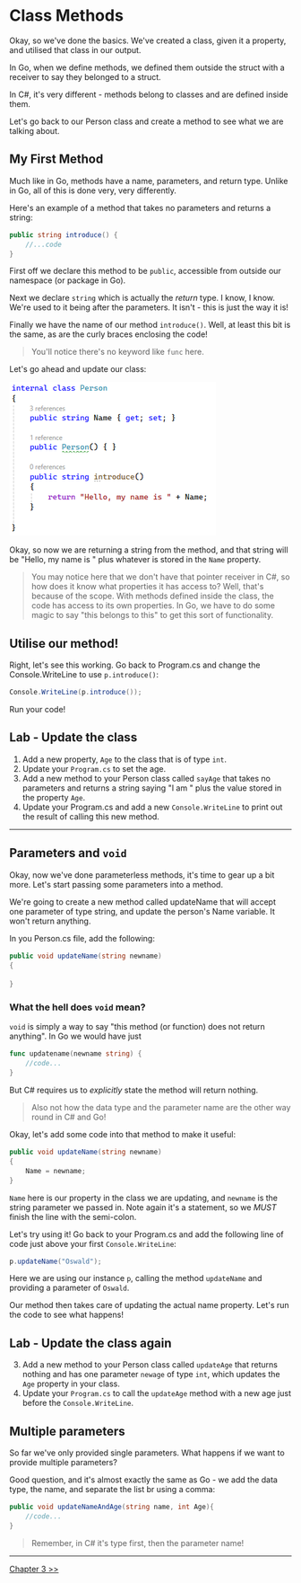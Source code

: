 # Class Methods

Okay, so we've done the basics. We've created a class, given it a property, and utilised that class in our output.

In Go, when we define methods, we defined them outside the struct with a receiver to say they belonged to a struct.


In C#, it's very different - methods belong to classes and are defined inside them.

Let's go back to our Person class and create a method to see what we are talking about.

## My First Method

Much like in Go, methods have a name, parameters, and return type. Unlike in Go, all of this is done very, very differently.

Here's an example of a method that takes no parameters and returns a string:

```c#
public string introduce() {
    //...code
}
```

First off we declare this method to be `public`, accessible from outside our namespace (or package in Go).

Next we declare `string` which is actually the *return* type. I know, I know. We're used to it being after the parameters. It isn't - this is just the way it is!

Finally we have the name of our method `introduce()`. Well, at least this bit is the same, as are the curly braces enclosing the code!

> You'll notice there's no keyword like `func` here. 

Let's go ahead and update our class:

![Alt text](images/firstmethod.PNG)

Okay, so now we are returning a string from the method, and that string will be "Hello, my name is " plus whatever is stored in the `Name` property.

> You may notice here that we don't have that pointer receiver in C#, so how does it know what properties it has access to? Well, that's because of the scope. With methods defined inside the class, the code has access to its own properties. In Go, we have to do some magic to say "this belongs to this" to get this sort of functionality. 

## Utilise our method!

Right, let's see this working. Go back to Program.cs and change the Console.WriteLine to use `p.introduce()`:

```c#
Console.WriteLine(p.introduce());
```

Run your code!

## Lab - Update the class

1. Add a new property, `Age` to the class that is of type `int`.
2. Update your `Program.cs` to set the age.
3. Add a new method to your Person class called `sayAge` that takes no parameters and returns a string saying "I am " plus the value stored in the property `Age`.
4. Update your Program.cs and add a new `Console.WriteLine` to print out the result of calling this new method.

***

## Parameters and `void`

Okay, now we've done parameterless methods, it's time to gear up a bit more. Let's start passing some parameters into a method.

We're going to create a new method called updateName that will accept one parameter of type string, and update the person's Name variable. It won't return anything.

In you Person.cs file, add the following:

```c#
public void updateName(string newname)
{

}
```

### What the hell does `void` mean?

`void` is simply a way to say "this method (or function) does not return anything". In Go we would have just 

```go
func updatename(newname string) {
    //code...
}
```

But C# requires us to *explicitly* state the method will return nothing.

> Also not how the data type and the parameter name are the other way round in C# and Go!

Okay, let's add some code into that method to make it useful:

```c#
public void updateName(string newname)
{
    Name = newname;
}
```

`Name` here is our property in the class we are updating, and `newname` is the string parameter we passed in. Note again it's a statement, so we *MUST* finish the line with the semi-colon.

Let's try using it! Go back to your Program.cs and add the following line of code just above your first `Console.WriteLine`:

```c#
p.updateName("Oswald");
```

Here we are using our instance `p`, calling the method `updateName` and providing a parameter of `Oswald`.

Our method then takes care of updating the actual name property. Let's run the code to see what happens!

## Lab - Update the class again

3. Add a new method to your Person class called `updateAge` that returns nothing and has one parameter `newage` of type `int`, which updates the `Age` property in your class.
4. Update your `Program.cs` to call the `updateAge` method with a new age just before the `Console.WriteLine`.

## Multiple parameters

So far we've only provided single parameters. What happens if we want to provide multiple parameters?

Good question, and it's almost exactly the same as Go - we add the data type, the name, and separate the list br using a comma:

```cs
public void updateNameAndAge(string name, int Age){
    //code...
}
```

> Remember, in C# it's type first, then the parameter name!

***

[Chapter 3 >>](/part3/chapter03.md)